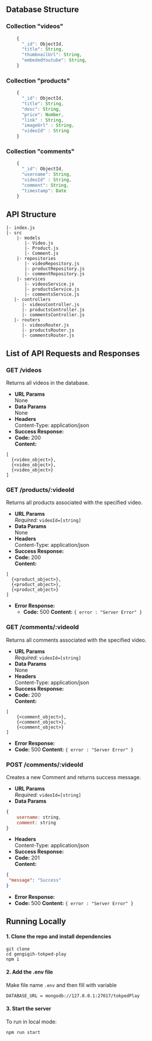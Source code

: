 ## Database Structure
### Collection "videos"
```js
    {
      "_id": ObjectId,
      "title": String,
      "thumbnailUrl": String,
      "embededYoutube": String,
    }
```
### Collection "products"
```js
    {
      "_id": ObjectId,
      "title": String,
      "desc": String,
      "price": Number,
      "link" : String,
      "imageUrl" : String,
      "videoId" : String
    }
```
### Collection "comments"
```js
    {
      "_id": ObjectId,
      "username": String,
      "videoId" : String,
      "comment": String,
      "timestamp": Date
    }
```
## API Structure
```
|- index.js
|- src
    |- models
       |- Video.js
       |- Product.js
       |- Comment.js
    |- repositories
       |- videoRepository.js
       |- productRepository.js
       |- commentRepository.js
    |- services
       |- videosService.js
       |- productsService.js
       |- commentsService.js
   |- controllers
      |- videosController.js
      |- productsController.js
      |- commentsController.js
   |- routers
      |- videosRouter.js
      |- productsRouter.js
      |- commentsRouter.js
```

## List of API Requests and Responses
### **GET /videos**
Returns all videos in the database.

* **URL Params**  
    None
* **Data Params**  
    None
* **Headers**  
    Content-Type: application/json
* **Success Response:**
* **Code:** 200  
    **Content:**
```
[
  {<video_object>},
  {<video_object>},
  {<video_object>}
]
```
### **GET /products/:videoId**
Returns all products associated with the specified video.

* **URL Params**  
    _Required:_ `videoId=[string]`
* **Data Params**  
    None
* **Headers**  
    Content-Type: application/json
* **Success Response:**
* **Code:** 200  
    **Content:**
```
[
  {<product_object>},
  {<product_object>},
  {<product_object>}
]
```
* **Error Response:**
    * **Code:** 500 
        **Content:** `{ error : "Server Error" }` 
        
### **GET /comments/:videoId**
Returns all comments associated with the specified video.

* **URL Params**  
_Required:_ `videoId=[string]`
* **Data Params**  
None
* **Headers**  
Content-Type: application/json
* **Success Response:**
* **Code:** 200  
**Content:**
```
[
    {<comment_object>},
    {<comment_object>},
    {<comment_object>}
]
```
* **Error Response:**
* **Code:** 500 
    **Content:** `{ error : "Server Error" }` 
    
### **POST /comments/:videoId**
Creates a new Comment and returns success message.

* **URL Params**  
_Required:_ `videoId=[string]`
* **Data Params**  
```js
{
    username: string,
    comment: string
}
```
* **Headers**  
Content-Type: application/json
* **Success Response:**
* **Code:** 201  
**Content:**
```json
{
 "message": "Success"
}
```
* **Error Response:**
* **Code:** 500 
**Content:** `{ error : "Server Error" }` 

## Running Locally
#### 1\. Clone the repo and install dependencies
```shell
git clone
cd gengigih-tokped-play
npm i
```
#### 2\. Add the .env file
Make file name `.env` and then fill with variable
```shell
DATABASE_URL = mongodb://127.0.0.1:27017/tokpedPlay
```
#### 3\. Start the server
To run in local mode:
```shell
npm run start
```
